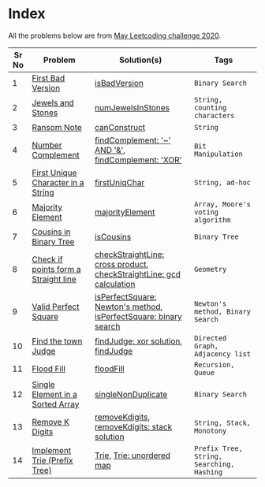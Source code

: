 # Index

All the problems below are from [May Leetcoding challenge 2020](https://leetcode.com/explore/challenge/card/may-leetcoding-challenge/).


| Sr No | Problem | Solution(s) | Tags |
|---|---|---|---|
| 1 | [First Bad Version](1._First_Bad_Version/README.md) | [isBadVersion](1._First_Bad_Version/solution.cpp) | `Binary Search` |
| 2 | [Jewels and Stones](2._Jewels_and_Stones/README.md) | [numJewelsInStones](2._Jewels_and_Stones/solution.cpp)  | `String, counting characters` |
| 3 | [Ransom Note](3._Ransom_Note/README.md)  | [canConstruct](3._Ransom_Note/solution.cpp)  | `String`  |
| 4 | [Number Complement](4._Number_Complement/README.md)  | [findComplement: '~' AND '&'](4._Number_Complement/solution_~_&.cpp), [findComplement: 'XOR'](4._Number_Complement/solution_xor.cpp) | `Bit Manipulation` |
| 5 | [First Unique Character in a String](5._First_Unique_Character_in_a_String/README.md)  | [firstUniqChar](5._First_Unique_Character_in_a_String/solution.cpp)  | `String, ad-hoc` |
| 6 | [Majority Element](6._Majority_Element/README.md)  | [majorityElement](6._Majority_Element/solution.cpp)  | `Array, Moore's voting algorithm`  |
| 7 | [Cousins in Binary Tree](7._Cousins_in_Binary_Tree/README.md)  | [isCousins](7._Cousins_in_Binary_Tree/solution.cpp)  | `Binary Tree` |
| 8 | [Check if points form a Straight line](8._Check_If_It_Is_a_Straight_Line/README.md) | [checkStraightLine: cross product](8._Check_If_It_Is_a_Straight_Line/solution_cross_product.cpp), [checkStraightLine: gcd calculation](8._Check_If_It_Is_a_Straight_Line/solution_integer_arithmetic.cpp) | `Geometry`  |
| 9 | [Valid Perfect Square](9._Valid_Perfect_Square/README.md) | [isPerfectSquare: Newton's method](9._Valid_Perfect_Square/solution_newton.cpp), [isPerfectSquare: binary search](9._Valid_Perfect_Square/solution.cpp)  | `Newton's method, Binary Search`  |
| 10 | [Find the town Judge](10._Find_the_Town_Judge/README.md) | [findJudge: xor solution](10._Find_the_Town_Judge/solution_xor.cpp), [findJudge](10._Find_the_Town_Judge/solution.cpp) | `Directed Graph, Adjacency list` |
| 11 | [Flood Fill](11._Flood_Fill/README.md) | [floodFill](11._Flood_Fill/solution.cpp) | `Recursion, Queue` |
| 12 | [Single Element in a Sorted Array](12._Single_Element_in_a_Sorted_Array/README.md) | [singleNonDuplicate](12._Single_Element_in_a_Sorted_Array/solution.cpp) | `Binary Search` | 
| 13 | [Remove K Digits](13._Remove_k_Digits/README.md) | [removeKdigits](13._Remove_k_Digits/solution.cpp), [removeKdigits: stack solution](13._Remove_k_Digits/solution_stack.cpp) | `String, Stack, Monotony` |
| 14 | [Implement Trie (Prefix Tree)](14._Implement_Trie_(Prefix_Tree)/README.md) | [Trie](14._Implement_Trie_(Prefix_Tree)/solution.cpp), [Trie: unordered map](14._Implement_Trie_(Prefix_Tree)/solution_map.cpp) | `Prefix Tree, String, Searching, Hashing` |